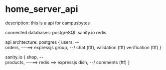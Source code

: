 # home_server_api

description:
this is a api for campusbytes

connected databases:
postgreSQL
sanity.io
redis

api archtecture:
postgres {
    users,      --\
    orders,     ---==> expressjs
    group,      --/
    chat (ftf),
    validation (ftf)
    verification (ftf)
}

sanity.io {
    shop,       --\
    products,   ---==> redis ==> expressjs
    dish,       --/
    comments (ftf)
}

